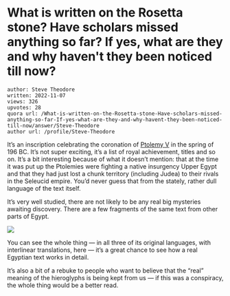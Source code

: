 # What is written on the Rosetta stone? Have scholars missed anything so far? If yes, what are they and why haven't they been noticed till now?

	author: Steve Theodore
	written: 2022-11-07
	views: 326
	upvotes: 28
	quora url: /What-is-written-on-the-Rosetta-stone-Have-scholars-missed-anything-so-far-If-yes-what-are-they-and-why-havent-they-been-noticed-till-now/answer/Steve-Theodore
	author url: /profile/Steve-Theodore


It’s an inscription celebrating the coronation of [Ptolemy V](https://en.wikipedia.org/wiki/Ptolemy_V_Epiphanes) in the spring of 196 BC. It’s not super exciting, it’s a list of royal achievement, titles and so on. It’s a bit interesting because of what it doesn’t mention: that at the time it was put up the Ptolemies were fighting a native insurgency Upper Egypt and that they had just lost a chunk territory (including Judea) to their rivals in the Seleucid empire. You’d never guess that from the stately, rather dull language of the text itself.

It’s very well studied, there are not likely to be any real big mysteries awaiting discovery. There are a few fragments of the same text from other parts of Egypt.

![](https://qph.cf2.quoracdn.net/main-qimg-528a533587ee2e5286fcf65dda440463-pjlq)

You can see the whole thing — in all three of its original languages, with interlinear translations, here — it’s a great chance to see how a real Egyptian text works in detail.

It’s also a bit of a rebuke to people who want to believe that the “real” meaning of the hieroglyphs is being kept from us — if this was a conspiracy, the whole thing would be a better read.



